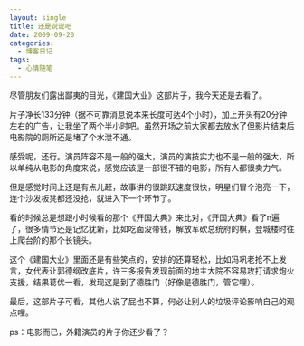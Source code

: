 ```yaml
---
layout: single
title: 还是说说吧
date: 2009-09-20
categories:
  - 博客日记
tags:
  - 心情随笔
---
```


尽管朋友们露出鄙夷的目光，《建国大业》这部片子，我今天还是去看了。

片子净长133分钟（据不可靠消息说本来长度可达4个小时），加上开头有20分钟左右的广告，让我坐了两个半小时吧。虽然开场之前大家都去放水了但影片结束后电影院的厕所还是堵了个水泄不通。

感受呢，还行。演员阵容不是一般的强大，演员的演技实力也不是一般的强大，所以单纯从电影的角度来说，感觉应该是一部很不错的电影，所有人都很卖力气。

但是感觉时间上还是有点儿赶，故事讲的很跳跃速度很快，明星们冒个泡亮一下，连个沙发板凳都还没抢，就进入下一个环节了。

看的时候总是想跟小时候看的那个《开国大典》来比对，《开国大典》看了n遍了，很多情节还是记忆犹新，比如吃面没带钱，解放军砍总统府的棋，登城楼时往上爬台阶的那个长镜头。

这个《建国大业》里面还是有些笑点的，安排的还算轻松，比如冯巩老抢不上发言，女代表让郭德纲改底片，许三多报告发现前面的地主大院不容易攻打请求炮火支援，结果葛优一看，发现这是到了德胜门（好像是德胜门，管它哩）。

最后，这部片子可看，其他人说了屁也不算，何必让别人的垃圾评论影响自己的观点哩。

ps：电影而已，外籍演员的片子你还少看了？
